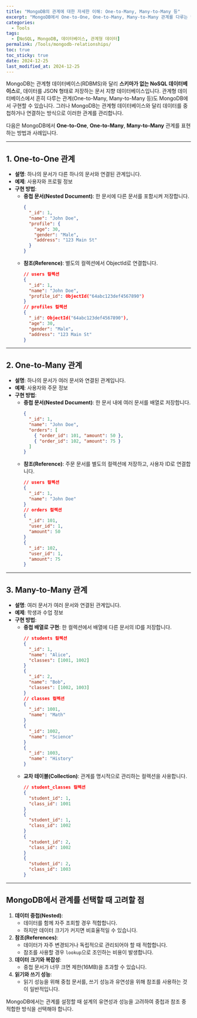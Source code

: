 ```yaml
---
title: "MongoDB의 관계에 대한 자세한 이해: One-to-Many, Many-to-Many 등"
excerpt: "MongoDB에서 One-to-One, One-to-Many, Many-to-Many 관계를 다루는 방법과 구현 사례를 통해 문서 지향 데이터베이스의 유연성을 탐구합니다."
categories:
  - Tools
tags:
  - [NoSQL, MongoDB, 데이터베이스, 관계형 데이터]
permalink: /Tools/mongodb-relationships/
toc: true
toc_sticky: true
date: 2024-12-25
last_modified_at: 2024-12-25
---
```


MongoDB는 관계형 데이터베이스(RDBMS)와 달리 **스키마가 없는 NoSQL 데이터베이스**로, 데이터를 JSON 형태로 저장하는 문서 지향 데이터베이스입니다. 관계형 데이터베이스에서 흔히 다루는 관계(One-to-Many, Many-to-Many 등)도 MongoDB에서 구현할 수 있습니다. 그러나 MongoDB는 관계형 데이터베이스와 달리 데이터를 중첩하거나 연결하는 방식으로 이러한 관계를 관리합니다.

다음은 MongoDB에서 **One-to-One**, **One-to-Many**, **Many-to-Many** 관계를 표현하는 방법과 사례입니다.

---

## 1. **One-to-One 관계**

- **설명**: 하나의 문서가 다른 하나의 문서와 연결된 관계입니다.
- **예제**: 사용자와 프로필 정보
- **구현 방법**:
  - **중첩 문서(Nested Document)**:
    한 문서에 다른 문서를 포함시켜 저장합니다.
    ```json
    {
      "_id": 1,
      "name": "John Doe",
      "profile": {
        "age": 30,
        "gender": "Male",
        "address": "123 Main St"
      }
    }
    ```
  - **참조(Reference)**:
    별도의 컬렉션에서 ObjectId로 연결합니다.
    ```json
    // users 컬렉션
    {
      "_id": 1,
      "name": "John Doe",
      "profile_id": ObjectId("64abc123def4567890")
    }
    // profiles 컬렉션
    {
      "_id": ObjectId("64abc123def4567890"),
      "age": 30,
      "gender": "Male",
      "address": "123 Main St"
    }
    ```

---

## 2. **One-to-Many 관계**

- **설명**: 하나의 문서가 여러 문서와 연결된 관계입니다.
- **예제**: 사용자와 주문 정보
- **구현 방법**:
  - **중첩 문서(Nested Document)**:
    한 문서 내에 여러 문서를 배열로 저장합니다.
    ```json
    {
      "_id": 1,
      "name": "John Doe",
      "orders": [
        { "order_id": 101, "amount": 50 },
        { "order_id": 102, "amount": 75 }
      ]
    }
    ```
  - **참조(Reference)**:
    주문 문서를 별도의 컬렉션에 저장하고, 사용자 ID로 연결합니다.
    ```json
    // users 컬렉션
    {
      "_id": 1,
      "name": "John Doe"
    }
    // orders 컬렉션
    {
      "_id": 101,
      "user_id": 1,
      "amount": 50
    }
    {
      "_id": 102,
      "user_id": 1,
      "amount": 75
    }
    ```

---

## 3. **Many-to-Many 관계**

- **설명**: 여러 문서가 여러 문서와 연결된 관계입니다.
- **예제**: 학생과 수업 정보
- **구현 방법**:
  - **중첩 배열로 구현**:
    한 컬렉션에서 배열에 다른 문서의 ID를 저장합니다.
    ```json
    // students 컬렉션
    {
      "_id": 1,
      "name": "Alice",
      "classes": [1001, 1002]
    }
    {
      "_id": 2,
      "name": "Bob",
      "classes": [1002, 1003]
    }
    // classes 컬렉션
    {
      "_id": 1001,
      "name": "Math"
    }
    {
      "_id": 1002,
      "name": "Science"
    }
    {
      "_id": 1003,
      "name": "History"
    }
    ```
  - **교차 테이블(Collection)**:
    관계를 명시적으로 관리하는 컬렉션을 사용합니다.
    ```json
    // student_classes 컬렉션
    {
      "student_id": 1,
      "class_id": 1001
    }
    {
      "student_id": 1,
      "class_id": 1002
    }
    {
      "student_id": 2,
      "class_id": 1002
    }
    {
      "student_id": 2,
      "class_id": 1003
    }
    ```

---

## MongoDB에서 관계를 선택할 때 고려할 점

1. **데이터 중첩(Nested)**:
   - 데이터를 함께 자주 조회할 경우 적합합니다.
   - 하지만 데이터 크기가 커지면 비효율적일 수 있습니다.
2. **참조(References)**:
   - 데이터가 자주 변경되거나 독립적으로 관리되어야 할 때 적합합니다.
   - 참조를 사용할 경우 `lookup`으로 조인하는 비용이 발생합니다.
3. **데이터 크기와 복잡성**:
   - 중첩 문서가 너무 크면 제한(16MB)을 초과할 수 있습니다.
4. **읽기와 쓰기 성능**:
   - 읽기 성능을 위해 중첩 문서를, 쓰기 성능과 유연성을 위해 참조를 사용하는 것이 일반적입니다.

MongoDB에서는 관계를 설정할 때 설계의 유연성과 성능을 고려하여 중첩과 참조 중 적합한 방식을 선택해야 합니다.

